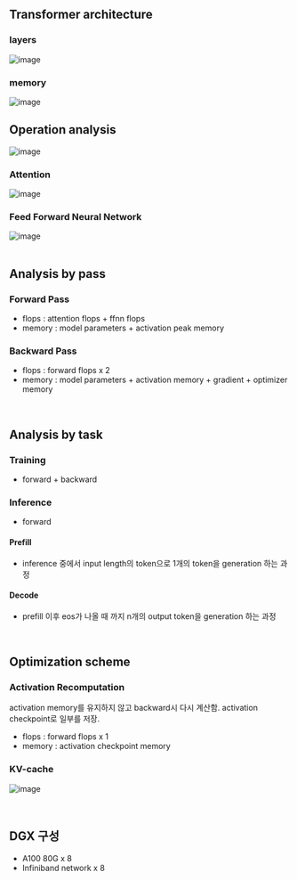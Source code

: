 ## Transformer architecture
### layers
![image](https://github.com/devkade/DeepSync/assets/11837072/4720863d-1975-481d-a739-50743e2ca0da)
<br>
### memory
![image](https://github.com/devkade/DeepSync/assets/11837072/e640dd2e-cddb-42eb-acf2-b1edf2f99045)

   
## Operation analysis
![image](https://github.com/devkade/DeepSync/assets/11837072/249be589-f844-49c4-a363-618af4a061e2)

### Attention
![image](https://github.com/devkade/DeepSync/assets/11837072/b5404c4f-82e4-4756-8272-8876d2a569d1)

### Feed Forward Neural Network
![image](https://github.com/devkade/DeepSync/assets/11837072/62f034cf-0cdd-4cf6-a599-e9030f753686)
<br>
<br>

## Analysis by pass
### Forward Pass
- flops : attention flops + ffnn flops
- memory : model parameters + activation peak memory
### Backward Pass
- flops : forward flops x 2
- memory : model parameters + activation memory + gradient + optimizer memory

<br>

## Analysis by task
### Training
- forward + backward
### Inference
- forward
#### Prefill
- inference 중에서 input length의 token으로 1개의 token을 generation 하는 과정
#### Decode
- prefill 이후 eos가 나올 때 까지 n개의 output token을 generation 하는 과정

<br>

## Optimization scheme
### Activation Recomputation
activation memory를 유지하지 않고 backward시 다시 계산함. activation checkpoint로 일부를 저장.
- flops : forward flops x 1
- memory : activation checkpoint memory
### KV-cache
![image](https://miro.medium.com/v2/resize:fit:720/format:webp/1*uyuyOW1VBqmF5Gtv225XHQ.gif)

<br>

## DGX 구성
- A100 80G x 8
- Infiniband network x 8
